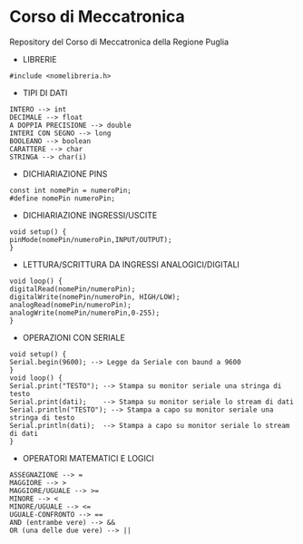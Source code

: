 # Corso di Meccatronica
Repository del Corso di Meccatronica della Regione Puglia

- LIBRERIE
```
#include <nomelibreria.h>
```

- TIPI DI DATI
```
INTERO --> int
DECIMALE --> float
A DOPPIA PRECISIONE --> double
INTERI CON SEGNO --> long
BOOLEANO --> boolean
CARATTERE --> char
STRINGA --> char(i)
```

- DICHIARIAZIONE PINS
```
const int nomePin = numeroPin;
#define nomePin numeroPin;
```

- DICHIARIAZIONE INGRESSI/USCITE
```
void setup() {
pinMode(nomePin/numeroPin,INPUT/OUTPUT);
}
```

- LETTURA/SCRITTURA DA INGRESSI ANALOGICI/DIGITALI
```
void loop() {
digitalRead(nomePin/numeroPin);
digitalWrite(nomePin/numeroPin, HIGH/LOW);
analogRead(nomePin/numeroPin);
analogWrite(nomePin/numeroPin,0-255);
}
```

- OPERAZIONI CON SERIALE
```
void setup() {
Serial.begin(9600); --> Legge da Seriale con baund a 9600
}
void loop() {
Serial.print("TESTO"); --> Stampa su monitor seriale una stringa di testo
Serial.print(dati);    --> Stampa su monitor seriale lo stream di dati
Serial.println("TESTO"); --> Stampa a capo su monitor seriale una stringa di testo
Serial.println(dati);  --> Stampa a capo su monitor seriale lo stream di dati
}
```
- OPERATORI MATEMATICI E LOGICI
```
ASSEGNAZIONE --> =
MAGGIORE --> >
MAGGIORE/UGUALE --> >=
MINORE --> <
MINORE/UGUALE --> <=
UGUALE-CONFRONTO --> == 
AND (entrambe vere) --> &&
OR (una delle due vere) --> || 
```
